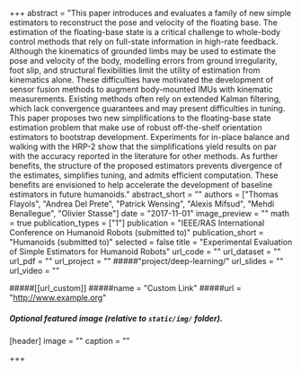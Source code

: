 +++
abstract = "This paper introduces and evaluates a family of new simple estimators to reconstruct the pose and velocity of the floating base. The estimation of the floating-base state is a critical challenge to whole-body control methods that rely on full-state information in high-rate feedback. Although the kinematics of grounded limbs may be used to estimate the pose and velocity of the body, modelling errors from ground irregularity, foot slip, and structural flexibilities limit the utility of estimation from kinematics alone. These difficulties have motivated the development of sensor fusion methods to augment body-mounted IMUs with kinematic measurements. Existing methods often rely on extended Kalman filtering, which lack convergence guarantees and may present difficulties in tuning. This paper proposes two new simplifications to the floating-base state estimation problem that make use of robust off-the-shelf orientation estimators to bootstrap development. Experiments for in-place balance and walking with the HRP-2 show that the simplifications yield results on par with the accuracy reported in the literature for other methods. As further benefits, the structure of the proposed estimators prevents divergence of the estimates, simplifies tuning, and admits efficient computation. These benefits are envisioned to help accelerate the development of baseline estimators in future humanoids."
abstract_short = ""
authors = ["Thomas Flayols", "Andrea Del Prete", "Patrick Wensing", "Alexis Mifsud", "Mehdi Benallegue", "Olivier Stasse"]
date = "2017-11-01"
image_preview = ""
math = true
publication_types = ["1"]
publication = "IEEE/RAS International Conference on Humanoid Robots (submitted to)"
publication_short = "Humanoids (submitted to)"
selected = false
title = "Experimental Evaluation of Simple Estimators for Humanoid Robots"
url_code = ""
url_dataset = ""
url_pdf = ""
url_project = "" 
#####"project/deep-learning/"
url_slides = ""
url_video = ""

#####[[url_custom]]
#####name = "Custom Link"
#####url = "http://www.example.org"

##### Optional featured image (relative to `static/img/` folder).
[header]
image = ""
caption = ""

+++

